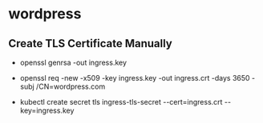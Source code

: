 # wordpress

## Create TLS Certificate Manually 

* openssl genrsa -out ingress.key

* openssl req -new -x509 -key ingress.key -out ingress.crt -days 3650 -subj /CN=wordpress.com

* kubectl create secret tls ingress-tls-secret   --cert=ingress.crt --key=ingress.key

